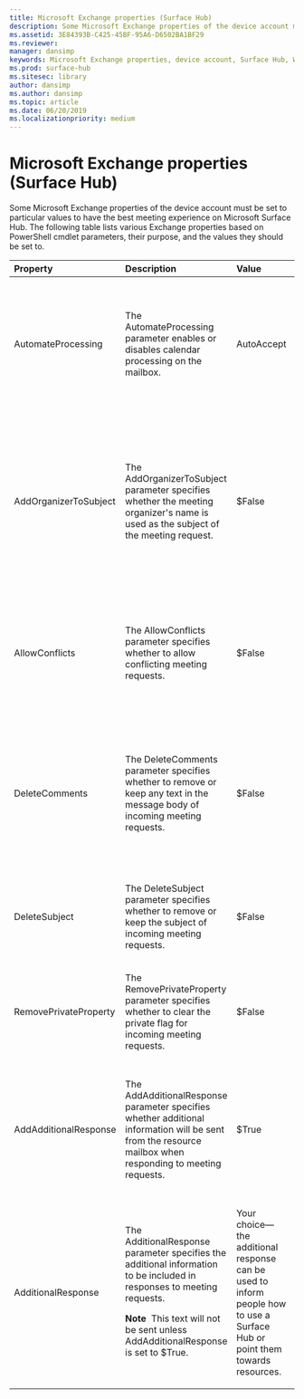 ```yaml
---
title: Microsoft Exchange properties (Surface Hub)
description: Some Microsoft Exchange properties of the device account must be set to particular values to have the best meeting experience on Microsoft Surface Hub.
ms.assetid: 3E84393B-C425-45BF-95A6-D6502BA1BF29
ms.reviewer: 
manager: dansimp
keywords: Microsoft Exchange properties, device account, Surface Hub, Windows PowerShell cmdlet
ms.prod: surface-hub
ms.sitesec: library
author: dansimp
ms.author: dansimp
ms.topic: article
ms.date: 06/20/2019
ms.localizationpriority: medium
---
```


# Microsoft Exchange properties (Surface Hub)


Some Microsoft Exchange properties of the device account must be set to particular values to have the best meeting experience on Microsoft Surface Hub. The following table lists various Exchange properties based on PowerShell cmdlet parameters, their purpose, and the values they should be set to.

<table>
<colgroup>
<col width="25%" />
<col width="25%" />
<col width="25%" />
<col width="25%" />
</colgroup>
<thead>
<tr class="header">
<th align="left">Property</th>
<th align="left">Description</th>
<th align="left">Value</th>
<th align="left">Impact</th>
</tr>
</thead>
<tbody>
<tr class="odd">
<td align="left"><p>AutomateProcessing</p></td>
<td align="left"><p>The AutomateProcessing parameter enables or disables calendar processing on the mailbox.</p></td>
<td align="left"><p>AutoAccept</p></td>
<td align="left"><p>The Surface Hub will be able to automatically accept or decline meeting requests based on its availability.</p></td>
</tr>
<tr class="even">
<td align="left"><p>AddOrganizerToSubject</p></td>
<td align="left"><p>The AddOrganizerToSubject parameter specifies whether the meeting organizer's name is used as the subject of the meeting request.</p></td>
<td align="left"><p>$False</p></td>
<td align="left"><p>The welcome screen will not show the meeting organizer twice (instead of showing it as both the organizer and in the meeting subject).</p></td>
</tr>
<tr class="odd">
<td align="left"><p>AllowConflicts</p></td>
<td align="left"><p>The AllowConflicts parameter specifies whether to allow conflicting meeting requests.</p></td>
<td align="left"><p>$False</p></td>
<td align="left"><p>The Surface Hub will decline meeting requests that conflict with another meeting’s time.</p></td>
</tr>
<tr class="even">
<td align="left"><p>DeleteComments</p></td>
<td align="left"><p>The DeleteComments parameter specifies whether to remove or keep any text in the message body of incoming meeting requests.</p></td>
<td align="left"><p>$False</p></td>
<td align="left"><p>The message body of meetings can be retained and retrieved from a Surface Hub if you need it during a meeting.</p></td>
</tr>
<tr class="odd">
<td align="left"><p>DeleteSubject</p></td>
<td align="left"><p>The DeleteSubject parameter specifies whether to remove or keep the subject of incoming meeting requests.</p></td>
<td align="left"><p>$False</p></td>
<td align="left"><p>Meeting request subjects can be shown on the Surface Hub.</p></td>
</tr>
<tr class="even">
<td align="left"><p>RemovePrivateProperty</p></td>
<td align="left"><p>The RemovePrivateProperty parameter specifies whether to clear the private flag for incoming meeting requests.</p></td>
<td align="left"><p>$False</p></td>
<td align="left"><p>Private meeting subjects will show as Private on the welcome screen.</p></td>
</tr>
<tr class="odd">
<td align="left"><p>AddAdditionalResponse</p></td>
<td align="left"><p>The AddAdditionalResponse parameter specifies whether additional information will be sent from the resource mailbox when responding to meeting requests.</p></td>
<td align="left"><p>$True</p></td>
<td align="left"><p>When a response is sent to a meeting request, custom text will be provided in the response.</p></td>
</tr>
<tr class="even">
<td align="left"><p>AdditionalResponse</p></td>
<td align="left"><p>The AdditionalResponse parameter specifies the additional information to be included in responses to meeting requests.</p>
<div class="alert">
<strong>Note</strong>  This text will not be sent unless AddAdditionalResponse is set to $True.
</div>
<div>
 
</div></td>
<td align="left"><p>Your choice—the additional response can be used to inform people how to use a Surface Hub or point them towards resources.</p></td>
<td align="left"><p>Adding an additional response message can provide people an introduction to how they can use a Surface Hub in their meeting.</p></td>
</tr>
</tbody>
</table>

 

 

 





